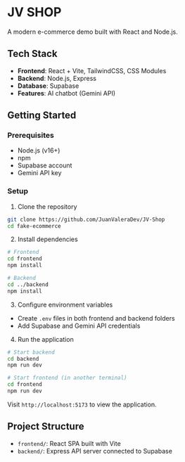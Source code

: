 # JV SHOP

A modern e-commerce demo built with React and Node.js.

## Tech Stack

- **Frontend**: React + Vite, TailwindCSS, CSS Modules
- **Backend**: Node.js, Express
- **Database**: Supabase
- **Features**: AI chatbot (Gemini API)

## Getting Started

### Prerequisites
- Node.js (v16+)
- npm
- Supabase account
- Gemini API key

### Setup

1. Clone the repository
```bash
git clone https://github.com/JuanValeraDev/JV-Shop
cd fake-ecommerce
```

2. Install dependencies
```bash
# Frontend
cd frontend
npm install

# Backend
cd ../backend
npm install
```

3. Configure environment variables
- Create `.env` files in both frontend and backend folders
- Add Supabase and Gemini API credentials

4. Run the application
```bash
# Start backend
cd backend
npm run dev

# Start frontend (in another terminal)
cd frontend
npm run dev
```

Visit `http://localhost:5173` to view the application.

## Project Structure

- `frontend/`: React SPA built with Vite
- `backend/`: Express API server connected to Supabase
